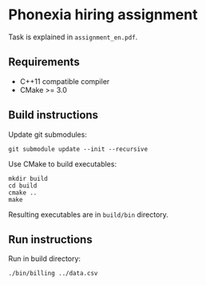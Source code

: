 # Phonexia hiring assignment

Task is explained in `assignment_en.pdf`.

## Requirements

 * C++11 compatible compiler
 * CMake >= 3.0

## Build instructions

Update git submodules:

```
git submodule update --init --recursive
```

Use CMake to build executables:

```
mkdir build
cd build
cmake ..
make
```

Resulting executables are in `build/bin` directory.

## Run instructions

Run in build directory:
```
./bin/billing ../data.csv
```
